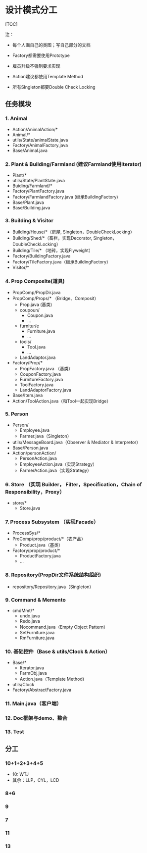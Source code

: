 # 设计模式分工

[TOC]

注：

- 每个人画自己的类图；写自己部分的文档

* Factory都需要使用Prototype

* 雇员升级不强制要求实现
* Action建议都使用Template Method
* 所有SIngleton都要Double Check Locking



## 任务模块

### 1. Animal

* Action/AnimalAction/*
* Animal/*
* utils/State/animalState.java
* Factory/AnimalFactory.java
* Base/Animal.java

### 2. Plant & Building/Farmland (建议Farmland使用Iterator)

* Plant/*
* utils/State/PlantState.java
* Buiding/Farmland/*
* Factory/PlantFactory.java
* Factory/FarmlandFactory.java (继承BuildingFactory)
* Base/Plant.java
* Base/Building.java

### 3. Building & Visitor 

* Building/House/*（房屋, Singleton，DoubleCheckLocking）
* Building/Shed/*（畜栏，实现Decorator, Singleton， DoubleCheckLocking）
* Building/Tile/* （地砖，实现Flyweight）
* Factory/BuildingFactory.java
* Factory/TileFactory.java（继承BuildingFactory）
* Visitor/*

### 4. Prop Composite(道具)

* PropComp/PropDir.java
* PropComp/Props/* （Bridge、Composit）
  * Prop.java (基类)
  * coupoun/
    * Coupon.java
    * ...
  * furnitur/e
    * Furniture.java
    * ...
  * tools/
    * Tool.java
    * ...
  * LandAdaptor.java
* Factory/Prop/*
  * PropFactory.java （基类）
  * CouponFactory.java
  * FurnitureFactory.java
  * ToolFactory.java
  * LandAdaptorFactory.java
* Base/Item.java
* Action/ToolAction.java（和Tool一起实现Bridge）

### 5. Person

* Person/
  * Employee.java
  * Farmer.java（Singleton）
* utils/MessageBoard.java（Observer & Mediator & Interpretor）
* Base/Person.java
* Action/personAction/
  * PersonAction.java
  * EmployeeAction.java（实现Strategy）
  * FarmerAction.java（实现Strategy）

### 6. Store （实现 Builder， Filter，Specification，Chain of Responsibility，Proxy）

* store/* 
  * Store.java

### 7. Process Subsystem （实现Facade）

* ProcessSys/*
* ProComp/prop/product/*（农产品）
  * Product.java（基类）
* Factory/prop/product/*
  * ProductFactory.java
  * ...

### 8. Repository(PropDir文件系统结构组织)

* repository/Repository.java（Singleton）

### 9. Command & Memento

* cmdMmt/*
  * undo.java
  * Redo.java
  * Nocommand.java（Empty Object Pattern）
  * SetFurniture.java
  * RmFurniture.java

### 10. 基础控件（Base & utils/Clock & Action）

* Base/*
  * Iterator.java
  * FarmObj.java
  * Action.java（Template Method)
* utils/Clock
* Factory/AbstractFactory.java

### 11. Main.java（客户端）

### 12. Doc框架与demo、整合

### 13. Test

## 分工

### 10+1+2+3+4+5

* 10: WTJ
* 其余：LLP，CYL，LCD

### 8+6

### 9

### 7

### 11

### 13 